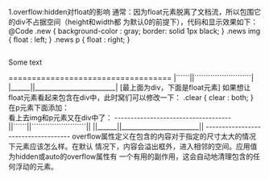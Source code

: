 1.overflow:hidden对float的影响
通常：因为float元素脱离了文档流，所以包围它的div不占据空间（height和width都
为默认0的前提下），代码和显示效果如下：
@Code
.new { background-color : gray; border: solid 1px black; }
.news img { float : left; }
.news p { float : right; }
<div>
	<img src="" alt=""/>
	<p>Some text</p>
</div>	
            ===================================
            |``````||`````````````````````````|
            |______||_________________________|
               [最上面为div，下面是float元素]
如果想让float元素看起来包含在div中，此时窝们可以修改一下：
.clear { clear : both; }
在p元素下面添加：
<br class="clear" />
看上去img和p元素又在div中了：
		------------------------------------
		||``````||````````````````````````||
		||______||________________________||
		------------------------------------
overflow属性定义在包含的内容对于指定的尺寸太大的情况下元素应该怎么样。在默认
情况下，内容会溢出框外，进入相邻的空间。应用值为hidden或auto的overflow属性有
一个有用的副作用，这会自动地清理包含的任何浮动的元素。